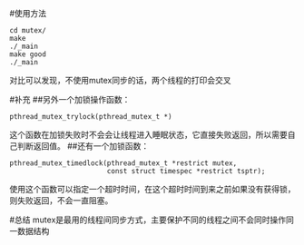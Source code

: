 #使用方法
```
cd mutex/
make
./_main
make good
./_main
```
对比可以发现，不使用mutex同步的话，两个线程的打印会交叉

#补充
##另外一个加锁操作函数：
```
pthread_mutex_trylock(pthread_mutex_t *)
```
这个函数在加锁失败时不会会让线程进入睡眠状态，它直接失败返回，所以需要自己判断返回值。
##还有一个加锁函数：
```
pthread_mutex_timedlock(pthread_mutex_t *restrict mutex,
                        const struct timespec *restrict tsptr);
```
使用这个函数可以指定一个超时时间，在这个超时时间到来之前如果没有获得锁，则失败返回，不会一直阻塞。

#总结
mutex是最用的线程间同步方式，主要保护不同的线程之间不会同时操作同一数据结构
